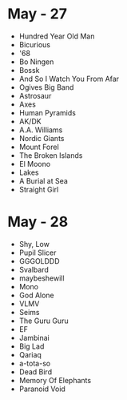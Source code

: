 # May - 27
* Hundred Year Old Man
* Bicurious
* '68
* Bo Ningen
* Bossk
* And So I Watch You From Afar
* Ogives Big Band
* Astrosaur
* Axes
* Human Pyramids
* AK/DK
* A.A. Williams
* Nordic Giants
* Mount Forel
* The Broken Islands
* El Moono
* Lakes
* A Burial at Sea
* Straight Girl

# May - 28
* Shy, Low
* Pupil Slicer
* GGGOLDDD
* Svalbard
* maybeshewill
* Mono
* God Alone
* VLMV
* Seims
* The Guru Guru
* EF
* Jambinai
* Big Lad
* Qariaq
* a-tota-so
* Dead Bird
* Memory Of Elephants
* Paranoid Void
